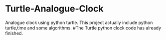 # Turtle-Analogue-Clock
Analogue clock using python turtle.
This project actually include python turtle,time and some algorithms. 
#The Turtle python clock code has already finished.
